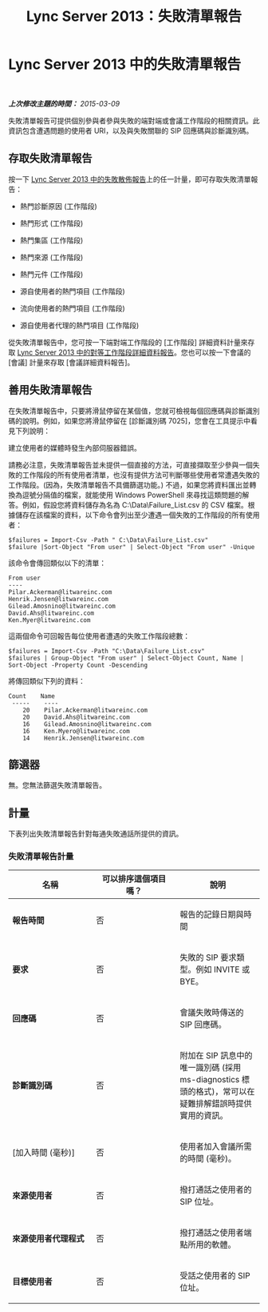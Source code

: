 ﻿---
title: Lync Server 2013：失敗清單報告
TOCTitle: 失敗清單報告
ms:assetid: b6f3a605-e0c6-461e-b17a-41d8039ace9d
ms:mtpsurl: https://technet.microsoft.com/zh-tw/library/Gg615446(v=OCS.15)
ms:contentKeyID: 49292088
ms.date: 08/10/2015
mtps_version: v=OCS.15
ms.translationtype: HT
---

# Lync Server 2013 中的失敗清單報告

 

_**上次修改主題的時間：** 2015-03-09_

失敗清單報告可提供個別參與者參與失敗的端對端或會議工作階段的相關資訊。此資訊包含遭遇問題的使用者 URI，以及與失敗關聯的 SIP 回應碼與診斷識別碼。

## 存取失敗清單報告

按一下 [Lync Server 2013 中的失敗散佈報告](lync-server-2013-failure-distribution-report.md)上的任一計量，即可存取失敗清單報告：

  - 熱門診斷原因 (工作階段)

  - 熱門形式 (工作階段)

  - 熱門集區 (工作階段)

  - 熱門來源 (工作階段)

  - 熱門元件 (工作階段)

  - 源自使用者的熱門項目 (工作階段)

  - 流向使用者的熱門項目 (工作階段)

  - 源自使用者代理的熱門項目 (工作階段)

從失敗清單報告中，您可按一下端對端工作階段的 \[工作階段\] 詳細資料計量來存取 [Lync Server 2013 中的對等工作階段詳細資料報告](lync-server-2013-peer-to-peer-session-detail-report.md)。您也可以按一下會議的 \[會議\] 計量來存取 \[會議詳細資料報告\]。

## 善用失敗清單報告

在失敗清單報告中，只要將滑鼠停留在某個值，您就可檢視每個回應碼與診斷識別碼的說明。例如，如果您將滑鼠停留在 \[診斷識別碼 7025\]，您會在工具提示中看見下列說明：

建立使用者的媒體時發生內部伺服器錯誤。

請務必注意，失敗清單報告並未提供一個直接的方法，可直接擷取至少參與一個失敗的工作階段的所有使用者清單，也沒有提供方法可判斷哪些使用者常遭遇失敗的工作階段。(因為，失敗清單報告不具備篩選功能。) 不過，如果您將資料匯出並轉換為逗號分隔值的檔案，就能使用 Windows PowerShell 來尋找這類問題的解答。例如，假設您將資料儲存為名為 C:\\Data\\Failure\_List.csv 的 CSV 檔案。根據儲存在該檔案的資料，以下命令會列出至少遭遇一個失敗的工作階段的所有使用者：

    $failures = Import-Csv -Path " C:\Data\Failure_List.csv"
    $failure |Sort-Object "From user" | Select-Object "From user" -Unique

該命令會傳回類似以下的清單：

    From user
    ----
    Pilar.Ackerman@litwareinc.com
    Henrik.Jensen@litwareinc.com
    Gilead.Amosnino@litwareinc.com
    David.Ahs@litwareinc.com
    Ken.Myer@litwareinc.com

這兩個命令可回報告每位使用者遭遇的失敗工作階段總數：

    $failures = Import-Csv -Path "C:\Data\Failure_List.csv"
    $failures | Group-Object "From user" | Select-Object Count, Name | Sort-Object -Property Count -Descending

將傳回類似下列的資料：

    Count    Name
     -----    ----
        20    Pilar.Ackerman@litwareinc.com
        20    David.Ahs@litwareinc.com
        16    Gilead.Amosnino@litwareinc.com
        16    Ken.Myero@litwareinc.com
        14    Henrik.Jensen@litwareinc.com

## 篩選器

無。您無法篩選失敗清單報告。

## 計量

下表列出失敗清單報告針對每通失敗通話所提供的資訊。

### 失敗清單報告計量

<table>
<colgroup>
<col style="width: 33%" />
<col style="width: 33%" />
<col style="width: 33%" />
</colgroup>
<thead>
<tr class="header">
<th>名稱</th>
<th>可以排序這個項目嗎？</th>
<th>說明</th>
</tr>
</thead>
<tbody>
<tr class="odd">
<td><p><strong>報告時間</strong></p></td>
<td><p>否</p></td>
<td><p>報告的記錄日期與時間</p></td>
</tr>
<tr class="even">
<td><p><strong>要求</strong></p></td>
<td><p>否</p></td>
<td><p>失敗的 SIP 要求類型。例如 INVITE 或 BYE。</p></td>
</tr>
<tr class="odd">
<td><p><strong>回應碼</strong></p></td>
<td><p>否</p></td>
<td><p>會議失敗時傳送的 SIP 回應碼。</p></td>
</tr>
<tr class="even">
<td><p><strong>診斷識別碼</strong></p></td>
<td><p>否</p></td>
<td><p>附加在 SIP 訊息中的唯一識別碼 (採用 ms-diagnostics 標頭的格式)，常可以在疑難排解錯誤時提供實用的資訊。</p></td>
</tr>
<tr class="odd">
<td><p>[加入時間 (毫秒)]</p></td>
<td><p>否</p></td>
<td><p>使用者加入會議所需的時間 (毫秒)。</p></td>
</tr>
<tr class="even">
<td><p><strong>來源使用者</strong></p></td>
<td><p>否</p></td>
<td><p>撥打通話之使用者的 SIP 位址。</p></td>
</tr>
<tr class="odd">
<td><p><strong>來源使用者代理程式</strong></p></td>
<td><p>否</p></td>
<td><p>撥打通話之使用者端點所用的軟體。</p></td>
</tr>
<tr class="even">
<td><p><strong>目標使用者</strong></p></td>
<td><p>否</p></td>
<td><p>受話之使用者的 SIP 位址。</p></td>
</tr>
</tbody>
</table>

